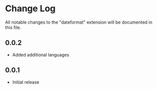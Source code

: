 # Change Log

All notable changes to the "dateformat" extension will be documented in this file.

## 0.0.2

- Added additional languages

## 0.0.1

- Initial release
